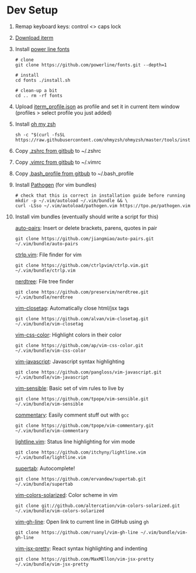 # Dev Setup

1. Remap keyboard keys: control <> caps lock
2. [Download iterm](https://iterm2.com/downloads.html)
3. Install [power line fonts](https://github.com/powerline/fonts)
   ```
   # clone
   git clone https://github.com/powerline/fonts.git --depth=1
   
   # install
   cd fonts ./install.sh

   # clean-up a bit
   cd .. rm -rf fonts
   ```
5. Upload [iterm_profile.json](https://github.com/danielafcarey/filez/blob/master/iterm_profile.json) as profile and set it in current item window (profiles > select profile you just added)
6. Install [oh my zsh](https://github.com/ohmyzsh/ohmyzsh?tab=readme-ov-file#basic-installation)
   ```
   sh -c "$(curl -fsSL https://raw.githubusercontent.com/ohmyzsh/ohmyzsh/master/tools/install.sh)"
   ```
8. Copy [.zshrc from gitbub](https://github.com/danielafcarey/filez/blob/master/.zshrc) to ~/.zshrc
9. Copy [.vimrc from gitbub](https://github.com/danielafcarey/filez/blob/master/.vimrc) to ~/.vimrc
10. Copy [.bash_profile from gitbub](https://github.com/danielafcarey/filez/blob/master/.bash_profile) to ~/.bash_profile
11. Install [Pathogen](https://github.com/tpope/vim-pathogen?tab=readme-ov-file#installation) (for vim bundles)
    ```
    # check that this is correct in installation guide before running
    mkdir -p ~/.vim/autoload ~/.vim/bundle && \
    curl -LSso ~/.vim/autoload/pathogen.vim https://tpo.pe/pathogen.vim
    ```
13. Install vim bundles (eventually should write a script for this)
    
    [auto-pairs](https://github.com/jiangmiao/auto-pairs): Insert or delete brackets, parens, quotes in pair
    ```
    git clone https://github.com/jiangmiao/auto-pairs.git ~/.vim/bundle/auto-pairs
    ```
    
    [ctrlp.vim](https://ctrlpvim.github.io/ctrlp.vim/#installation): File finder for vim
    ```
    git clone https://github.com/ctrlpvim/ctrlp.vim.git ~/.vim/bundle/ctrlp.vim
    ```
    
    [nerdtree](https://github.com/preservim/nerdtree): File tree finder
    ```
    git clone https://github.com/preservim/nerdtree.git ~/.vim/bundle/nerdtree
    ```
    
    [vim-closetag](https://github.com/alvan/vim-closetag): Automatically close html/jsx tags
    ```
    git clone https://github.com/alvan/vim-closetag.git ~/.vim/bundle/vim-closetag
    ```
    
    [vim-css-color](https://github.com/ap/vim-css-color): Highlight colors in their color
    ```
    git clone https://github.com/ap/vim-css-color.git ~/.vim/bundle/vim-css-color
    ```
    
    [vim-javascript](https://github.com/pangloss/vim-javascript): Javascript syntax highlighting
    ```
    git clone https://github.com/pangloss/vim-javascript.git ~/.vim/bundle/vim-javascript
    ```
    
    [vim-sensible](https://github.com/tpope/vim-sensible): Basic set of vim rules to live by
    ```
    git clone https://github.com/tpope/vim-sensible.git ~/.vim/bundle/vim-sensible
    ```
    
    [commentary](https://github.com/tpope/vim-commentary): Easily comment stuff out with `gcc`
    ```
    git clone https://github.com/tpope/vim-commentary.git ~/.vim/bundle/vim-commentary
    ```
    
    [lightline.vim](https://github.com/itchyny/lightline.vim): Status line highlighting for vim mode
    ```
    git clone https://github.com/itchyny/lightline.vim ~/.vim/bundle/lightline.vim
    ```
    
    [supertab](https://github.com/ervandew/supertab): Autocomplete!
    ```
    git clone https://github.com/ervandew/supertab.git ~/.vim/bundle/supertab
    ```
    
    [vim-colors-solarized](https://github.com/altercation/vim-colors-solarized): Color scheme in vim
    ```
    git clone git://github.com/altercation/vim-colors-solarized.git ~/.vim/bundle/vim-colors-solarized
    ```
    
    [vim-gh-line](https://github.com/ruanyl/vim-gh-line): Open link to current line in GitHub using `gh`
    ```
    git clone https://github.com/ruanyl/vim-gh-line ~/.vim/bundle/vim-gh-line
    ```
    
    [vim-jsx-pretty](https://github.com/MaxMEllon/vim-jsx-pretty): React syntax highlighting and indenting
    ```
    git clone https://github.com/MaxMEllon/vim-jsx-pretty ~/.vim/bundle/vim-jsx-pretty
    ```
